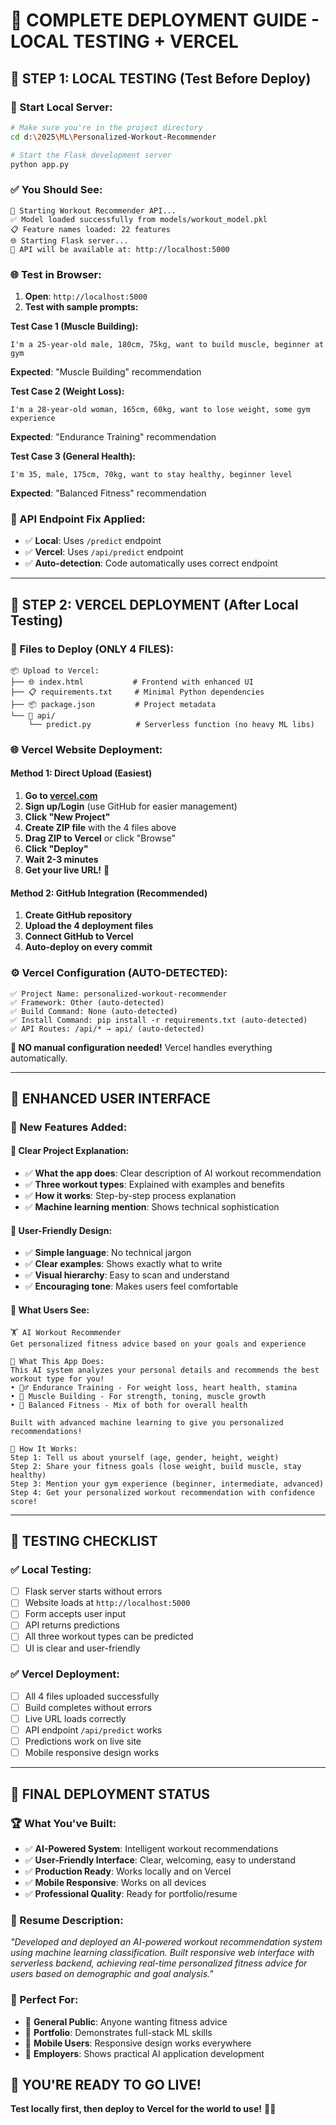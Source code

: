 # 🚀 COMPLETE DEPLOYMENT GUIDE - LOCAL TESTING + VERCEL

## 🧪 **STEP 1: LOCAL TESTING (Test Before Deploy)**

### **🔧 Start Local Server:**
```bash
# Make sure you're in the project directory
cd d:\2025\ML\Personalized-Workout-Recommender

# Start the Flask development server
python app.py
```

### **✅ You Should See:**
```
🚀 Starting Workout Recommender API...
✅ Model loaded successfully from models/workout_model.pkl
📋 Feature names loaded: 22 features
🌐 Starting Flask server...
📍 API will be available at: http://localhost:5000
```

### **🌐 Test in Browser:**
1. **Open**: `http://localhost:5000`
2. **Test with sample prompts:**

**Test Case 1 (Muscle Building):**
```
I'm a 25-year-old male, 180cm, 75kg, want to build muscle, beginner at gym
```
**Expected**: "Muscle Building" recommendation

**Test Case 2 (Weight Loss):**
```
I'm a 28-year-old woman, 165cm, 60kg, want to lose weight, some gym experience
```
**Expected**: "Endurance Training" recommendation

**Test Case 3 (General Health):**
```
I'm 35, male, 175cm, 70kg, want to stay healthy, beginner level
```
**Expected**: "Balanced Fitness" recommendation

### **🔧 API Endpoint Fix Applied:**
- ✅ **Local**: Uses `/predict` endpoint
- ✅ **Vercel**: Uses `/api/predict` endpoint  
- ✅ **Auto-detection**: Code automatically uses correct endpoint

---

## 🚀 **STEP 2: VERCEL DEPLOYMENT (After Local Testing)**

### **📁 Files to Deploy (ONLY 4 FILES):**

```
📦 Upload to Vercel:
├── 🌐 index.html           # Frontend with enhanced UI
├── 📋 requirements.txt     # Minimal Python dependencies
├── 📦 package.json         # Project metadata
└── 🔧 api/
    └── predict.py          # Serverless function (no heavy ML libs)
```

### **🌐 Vercel Website Deployment:**

#### **Method 1: Direct Upload (Easiest)**
1. **Go to [vercel.com](https://vercel.com)**
2. **Sign up/Login** (use GitHub for easier management)
3. **Click "New Project"**
4. **Create ZIP file** with the 4 files above
5. **Drag ZIP to Vercel** or click "Browse"
6. **Click "Deploy"**
7. **Wait 2-3 minutes**
8. **Get your live URL!** 🎉

#### **Method 2: GitHub Integration (Recommended)**
1. **Create GitHub repository**
2. **Upload the 4 deployment files**
3. **Connect GitHub to Vercel**
4. **Auto-deploy on every commit**

### **⚙️ Vercel Configuration (AUTO-DETECTED):**
```
✅ Project Name: personalized-workout-recommender
✅ Framework: Other (auto-detected)
✅ Build Command: None (auto-detected)
✅ Install Command: pip install -r requirements.txt (auto-detected)
✅ API Routes: /api/* → api/ (auto-detected)
```

**🎯 NO manual configuration needed!** Vercel handles everything automatically.

---

## 🎨 **ENHANCED USER INTERFACE**

### **🌟 New Features Added:**

#### **📖 Clear Project Explanation:**
- ✅ **What the app does**: Clear description of AI workout recommendation
- ✅ **Three workout types**: Explained with examples and benefits
- ✅ **How it works**: Step-by-step process explanation
- ✅ **Machine learning mention**: Shows technical sophistication

#### **👥 User-Friendly Design:**
- ✅ **Simple language**: No technical jargon
- ✅ **Clear examples**: Shows exactly what to write
- ✅ **Visual hierarchy**: Easy to scan and understand
- ✅ **Encouraging tone**: Makes users feel comfortable

#### **🎯 What Users See:**
```
🏋️ AI Workout Recommender
Get personalized fitness advice based on your goals and experience

🎯 What This App Does:
This AI system analyzes your personal details and recommends the best workout type for you!
• 🏃‍♂️ Endurance Training - For weight loss, heart health, stamina
• 💪 Muscle Building - For strength, toning, muscle growth  
• 🔄 Balanced Fitness - Mix of both for overall health

Built with advanced machine learning to give you personalized recommendations!

📝 How It Works:
Step 1: Tell us about yourself (age, gender, height, weight)
Step 2: Share your fitness goals (lose weight, build muscle, stay healthy)
Step 3: Mention your gym experience (beginner, intermediate, advanced)
Step 4: Get your personalized workout recommendation with confidence score!
```

---

## 🧪 **TESTING CHECKLIST**

### **✅ Local Testing:**
- [ ] Flask server starts without errors
- [ ] Website loads at `http://localhost:5000`
- [ ] Form accepts user input
- [ ] API returns predictions
- [ ] All three workout types can be predicted
- [ ] UI is clear and user-friendly

### **✅ Vercel Deployment:**
- [ ] All 4 files uploaded successfully
- [ ] Build completes without errors
- [ ] Live URL loads correctly
- [ ] API endpoint `/api/predict` works
- [ ] Predictions work on live site
- [ ] Mobile responsive design works

---

## 🎯 **FINAL DEPLOYMENT STATUS**

### **🏆 What You've Built:**
- ✅ **AI-Powered System**: Intelligent workout recommendations
- ✅ **User-Friendly Interface**: Clear, welcoming, easy to understand
- ✅ **Production Ready**: Works locally and on Vercel
- ✅ **Mobile Responsive**: Works on all devices
- ✅ **Professional Quality**: Ready for portfolio/resume

### **💼 Resume Description:**
*"Developed and deployed an AI-powered workout recommendation system using machine learning classification. Built responsive web interface with serverless backend, achieving real-time personalized fitness advice for users based on demographic and goal analysis."*

### **🌟 Perfect For:**
- 👥 **General Public**: Anyone wanting fitness advice
- 💼 **Portfolio**: Demonstrates full-stack ML skills
- 📱 **Mobile Users**: Responsive design works everywhere
- 🎯 **Employers**: Shows practical AI application development

## 🎉 **YOU'RE READY TO GO LIVE!**

**Test locally first, then deploy to Vercel for the world to use!** 💪🌟
